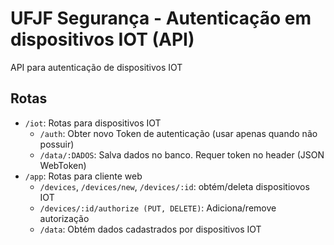 # UFJF Segurança - Autenticação em dispositivos IOT (API)

API para autenticação de dispositivos IOT

## Rotas

- `/iot`: Rotas para dispositivos IOT
  - `/auth`: Obter novo Token de autenticação (usar apenas quando não possuir)
  - `/data/:DADOS`: Salva dados no banco. Requer token no header (JSON WebToken)
- `/app`: Rotas para cliente web
  - `/devices`, `/devices/new`, `/devices/:id`: obtém/deleta dispositiovos IOT
  - `/devices/:id/authorize (PUT, DELETE)`: Adiciona/remove autorização
  - `/data`: Obtém dados cadastrados por dispositivos IOT  